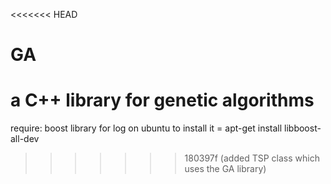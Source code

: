 <<<<<<< HEAD
# GA
a C++ library for genetic algorithms
=======





require:
boost library for log
on ubuntu to install it = apt-get install libboost-all-dev
>>>>>>> 180397f (added TSP class which uses the GA library)
